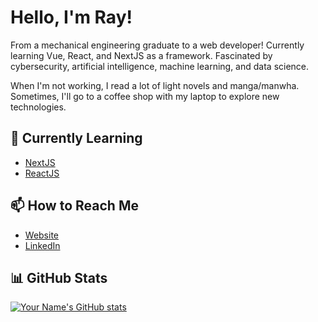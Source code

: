 # Hello, I'm Ray!

From a mechanical engineering graduate to a web developer! Currently learning Vue, React, and NextJS as a framework. Fascinated by cybersecurity, artificial intelligence, machine learning, and data science.

When I'm not working, I read a lot of light novels and manga/manwha. Sometimes, I'll go to a coffee shop with my laptop to explore new technologies.


## 🌱 Currently Learning
- [NextJS](https://nextjs.org/)
- [ReactJS](https://react.dev/)


## 📫 How to Reach Me
- [Website](https://cancinoray.netlify.app)
- [LinkedIn](https://www.linkedin.com/in/cancinoraymond/)


## 📊 GitHub Stats
[![Your Name's GitHub stats](https://github-readme-stats.vercel.app/api?username=cancinoray&show_icons=true&theme=dark)](https://github.com/cancinoray)
